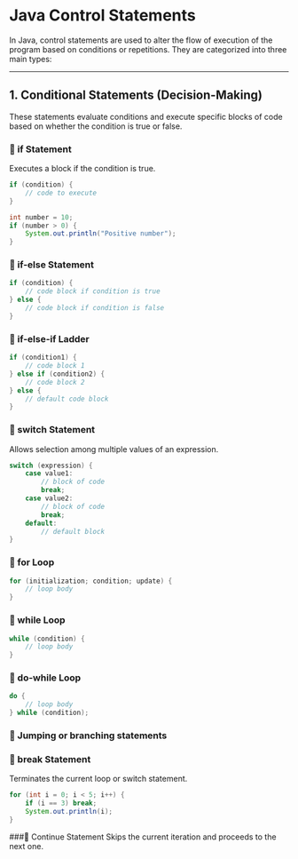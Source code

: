 # Java Control Statements

In Java, control statements are used to alter the flow of execution of the program based on conditions or repetitions. They are categorized into three main types:

---

## 1. Conditional Statements (Decision-Making)

These statements evaluate conditions and execute specific blocks of code based on whether the condition is true or false.

### 🔹 if Statement
Executes a block if the condition is true.

```java
if (condition) {
    // code to execute
}

int number = 10;
if (number > 0) {
    System.out.println("Positive number");
}
```

### 🔹  if-else Statement

```java
if (condition) {
    // code block if condition is true
} else {
    // code block if condition is false
}
```
### 🔹 if-else-if Ladder

```java
if (condition1) {
    // code block 1
} else if (condition2) {
    // code block 2
} else {
    // default code block
}
```

### 🔹 switch Statement
Allows selection among multiple values of an expression.

```java
switch (expression) {
    case value1:
        // block of code
        break;
    case value2:
        // block of code
        break;
    default:
        // default block
}
```
### 🔹 for Loop
``` java
for (initialization; condition; update) {
    // loop body
}

```

### 🔹 while Loop
```java
while (condition) {
    // loop body
}

```

### 🔹 do-while Loop
```java
do {
    // loop body
} while (condition);

```

### 🔹 Jumping or branching statements

### 🔹 break Statement
   Terminates the current loop or switch statement.
```java
for (int i = 0; i < 5; i++) {
    if (i == 3) break;
    System.out.println(i);
}
```

###🔹 Continue Statement
Skips the current iteration and proceeds to the next one.


